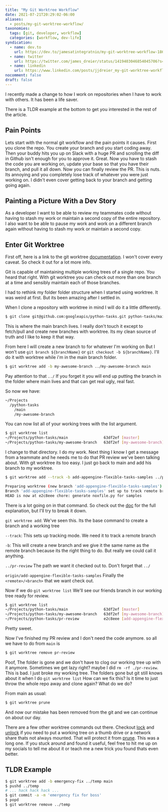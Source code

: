 ```yaml
---
title: "My Git Worktree Workflow"
date: 2021-07-21T20:29:02-06:00
aliases:
  - posts/my-git-worktree-workflow/
taxonomies:
  tags: [git, developer, workflow]
  categories: [workflow, dev-life]
syndication:
  - name: dev.to
    url: https://dev.to/jamesatintegratnio/my-git-worktree-workflow-186f
  - name: twitter
    url: https://twitter.com/james_dreier/status/1419403046854045706?s=20
  - name: linkedin
    url: https://www.linkedin.com/posts/jjdreier_my-git-worktree-workflow-activity-6823824959446552576-niGQ
nocomment: false
draft: false
---
```


I recently made a change to how I work on repositories when I have to work with others. It has been a life saver. 
<!--more-->
There is a TLDR example at the bottom to get you interested in the rest of the article.


## Pain Points
Lets start with the normal git workflow and the pain points it causes. First you clone the repo. You create your branch and you start coding away. Then your buddy hits you up on Slack with a huge PR and scrolling the diff in Github isn't enough for you to approve it. Great. Now you have to stash the code you are working on, update your base so that you have their branch, and pull it all down. Now you can finally review the PR. This is nuts. Its annoying and you completely lose track of whatever you were just working on. I didn't even cover getting back to your branch and getting going again.

## Painting a Picture With a Dev Story
As a developer I want to be able to review my teammates code without having to stash my work or maintain a second copy of the entire repository. I also want to be able to pause my work and work on a different branch again without having to stash my work or maintain a second copy.

<!--adsense-->

## Enter Git Worktree
First off, here is a link to the git worktree [documentation](https://git-scm.com/docs/git-worktree). I won't cover every caveat. So check it out for a lot more info.

Git is capable of maintaining multiple working trees of a single repo. You heard that right. With git worktree you can check out more than one branch at a time and sensibly maintain each of those branches.

I had to rethink my folder folder structure when I started using worktree. It was weird at first. But its been amazing after I settled in.

When I clone a repository with worktree in mind I will do it a little differently.
```bash
$ git clone git@github.com:googleapis/python-tasks.git python-tasks/main
```
This is where the main branch lives. I really don't touch it except to fetch/pull and create new branches with worktree. Its my clean source of truth and I like to keep it that way.

From here I will create a new branch to for whatever I'm working on But I won't use `git branch ${branchName}` or `git checkout -b ${branchName}`. I'll do it with worktree while i'm in the main branch folder.

```bash
$ git worktree add -b my-awesome-branch ../my-awesome-branch main
```
Pay attention to that `../` If you forget it you will end up putting the branch in the folder where main lives and that can get real ugly, real fast. 

So now we have:

```bash
~/Projects
  /python-tasks
    /main
    /my-awesome-branch
```
You can now list all of your working trees with the list argument.
```bash
$ git worktree list
~/Projects/python-tasks/main                63df2ef [master]
~/Projects/python-tasks/my-awesome-branch   63df2ef [my-awesome-branch]
```

I change to that directory. I do my work. Next thing I know I get a message from a teammate and he needs me to do that PR review we've been talking about. With git worktree its too easy. I just go back to main and add his branch to my worktree. 

```bash
$ git worktree add --track -b add-appengine-flexible-tasks-samples ../ppr-review origin/add-appengine-flexible-tasks-samples

Preparing worktree (new branch 'add-appengine-flexible-tasks-samples')
Branch 'add-appengine-flexible-tasks-samples' set up to track remote branch 'add-appengine-flexible-tasks-samples'  from 'origin'.
HEAD is now at e2c8eee chore: generate noxfile.py for samples
```
There is a lot going on in that command. So check out the [doc](https://git-scm.com/docs/git-worktree#Documentation/git-worktree.txt-addltpathgtltcommit-ishgt) for the full explanation, but I'll try to break it down.

`git worktree add`: We've seen this. Its the base command to create a branch and a working tree

`--track`: This sets up tracking mode. We need it to track a remote branch

`-b`: This will create a new branch and we give it the same name as the remote branch because its the right thing to do. But really we could call it anything.

`../pr-review` The path we want it checked out to. Don't forget that `../` 

`origin/add-appengine-flexible-tasks-samples` Finally the `<remote>/<branch>` that we want check out.

Now if we do `git worktree list` We'll see our friends branch in our working tree ready for review.

```bash
$ git worktree list
~/Projects/python-tasks/main                63df2ef [master]
~/Projects/python-tasks/my-awesome-branch   63df2ef [my-awesome-branch]
~/Projects/python-tasks/pr-review           e2c8eee [add-appengine-flexible-tasks-samples]
```
Pretty sweet.

Now I've finished my PR review and I don't need the code anymore. so all we have to do from `main` is
```bash
$ git worktree remove pr-review
```
Poof, The folder is gone and we don't have to clog our working tree up with it anymore. Sometimes we get lazy right? maybe I did `rm -rf ./pr-review`. This is bad. I just broke my working tree. The folders gone but git still knows about it when I do `git worktree list` How can we fix this? Is it time to just throw the whole repo away and clone again? What do we do?

From main as usual:
```bash
$ git worktree prune
```
And now our mistake has been removed from the git and we can continue on about our day.

There are a few other worktree commands out there. Checkout [lock](https://git-scm.com/docs/git-worktree#Documentation/git-worktree.txt-lock) and [unlock](https://git-scm.com/docs/git-worktree#Documentation/git-worktree.txt-unlock) if you need to put a working tree on a thumb drive or a network share thats not always mounted. That will protect it from [prune](https://git-scm.com/docs/git-worktree#Documentation/git-worktree.txt-prune). This was a long one. If you stuck around and found it useful, feel free to hit me up on my socials to tell me about it or teach me a new trick you found thats even better.

## TLDR Example
```bash
$ git worktree add -b emergency-fix ../temp main
$ pushd ../temp
# ... hack hack hack ...
$ git commit -a -m 'emergency fix for boss'
$ popd
$ git worktree remove ../temp
```
